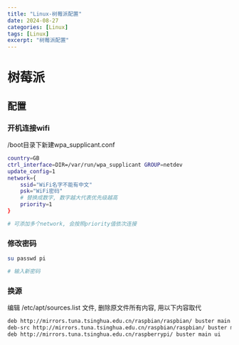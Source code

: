 ```yaml
---
title: "Linux-树莓派配置"
date: 2024-08-27
categories: [Linux]
tags: [Linux]
excerpt: "树莓派配置"
---
```


# 树莓派

## 配置

### 开机连接wifi

/boot目录下新建wpa_supplicant.conf

```sh
country=GB
ctrl_interface=DIR=/var/run/wpa_supplicant GROUP=netdev
update_config=1
network={
    ssid="WiFi名字不能有中文"
    psk="WiFi密码"
    # 替换成数字, 数字越大代表优先级越高
    priority=1
}

# 可添加多个network, 会按照priority值依次连接
```

### 修改密码

```sh
su passwd pi

# 输入新密码
```

### 换源

编辑 /etc/apt/sources.list 文件, 删除原文件所有内容, 用以下内容取代

```sh
deb http://mirrors.tuna.tsinghua.edu.cn/raspbian/raspbian/ buster main non-free contrib rpi
deb-src http://mirrors.tuna.tsinghua.edu.cn/raspbian/raspbian/ buster main non-free contrib rpi
deb http://mirrors.tuna.tsinghua.edu.cn/raspberrypi/ buster main ui
```